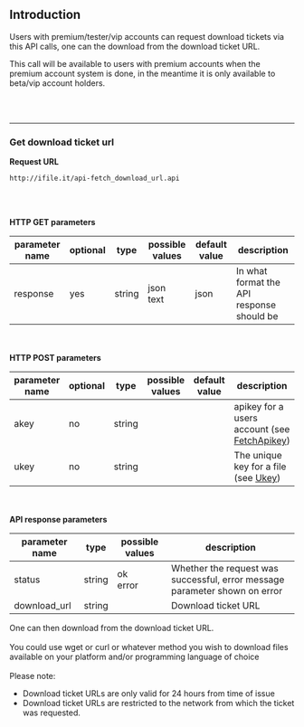 ## Introduction ##

Users with premium/tester/vip accounts can request download tickets via this API calls, one can the download from the download ticket URL.

This call will be available to users with premium accounts when the premium account system is done, in the meantime it is only available to beta/vip account holders.

<br><br>
<hr />

<h3>Get download ticket url</h3>
<b>Request URL</b>
<pre><code>http://ifile.it/api-fetch_download_url.api<br>
</code></pre>

<br>
<br>
<b>HTTP GET parameters</b>
<table><thead><th> <b>parameter name</b> </th><th> <b>optional</b> </th><th> <b>type</b> </th><th> <b>possible values</b> </th><th> <b>default value</b> </th><th> <b>description</b> </th></thead><tbody>
<tr><td> response              </td><td> yes             </td><td> string      </td><td> json<br />text         </td><td> json                 </td><td> In what format the API response should be </td></tr></tbody></table>

<br>
<br>
<b>HTTP POST parameters</b>
<table><thead><th> <b>parameter name</b> </th><th> <b>optional</b> </th><th> <b>type</b> </th><th> <b>possible values</b> </th><th> <b>default value</b> </th><th> <b>description</b> </th></thead><tbody>
<tr><td> akey                  </td><td> no              </td><td> string      </td><td>                        </td><td>                      </td><td> apikey for a users account (see <a href='FetchApikey.md'>FetchApikey</a>) </td></tr>
<tr><td> ukey                  </td><td> no              </td><td> string      </td><td>                        </td><td>                      </td><td> The unique key for a file (see <a href='Ukey.md'>Ukey</a>) </td></tr></tbody></table>

<br>
<br>
<b>API response parameters</b>
<table><thead><th> <b>parameter name</b> </th><th> <b>type</b> </th><th> <b>possible values</b> </th><th> <b>description</b> </th></thead><tbody>
<tr><td> status                </td><td> string      </td><td> ok<br>error            </td><td> Whether the request was successful, error message parameter shown on error </td></tr>
<tr><td> download_url          </td><td> string      </td><td>                        </td><td> Download ticket URL </td></tr></tbody></table>


One can then download from the download ticket URL.<br>
<br>
You could use wget or curl or whatever method you wish to download files available on your platform and/or programming language of choice<br>
<br>
Please note:<br>
<ul><li>Download ticket URLs are only valid for 24 hours from time of issue<br>
</li><li>Download ticket URLs are restricted to the network from which the ticket was requested.